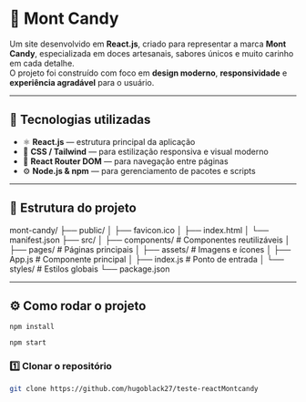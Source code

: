 # 🍭 Mont Candy

Um site desenvolvido em **React.js**, criado para representar a marca **Mont Candy**, especializada em doces artesanais, sabores únicos e muito carinho em cada detalhe.  
O projeto foi construído com foco em **design moderno**, **responsividade** e **experiência agradável** para o usuário.

---

## 🚀 Tecnologias utilizadas

- ⚛️ **React.js** — estrutura principal da aplicação  
- 🎨 **CSS / Tailwind** — para estilização responsiva e visual moderno  
- 🔄 **React Router DOM** — para navegação entre páginas  
- ⚙️ **Node.js & npm** — para gerenciamento de pacotes e scripts  

---

## 📁 Estrutura do projeto

mont-candy/
├── public/
│ ├── favicon.ico
│ ├── index.html
│ └── manifest.json
├── src/
│ ├── components/ # Componentes reutilizáveis
│ ├── pages/ # Páginas principais
│ ├── assets/ # Imagens e ícones
│ ├── App.js # Componente principal
│ ├── index.js # Ponto de entrada
│ └── styles/ # Estilos globais
└── package.json


---

## ⚙️ Como rodar o projeto
<!-- instalar node_modules -->
```npm install```

<!-- Rodar o Projeto -->
```npm start```


### 1️⃣ Clonar o repositório
```bash
git clone https://github.com/hugoblack27/teste-reactMontcandy

